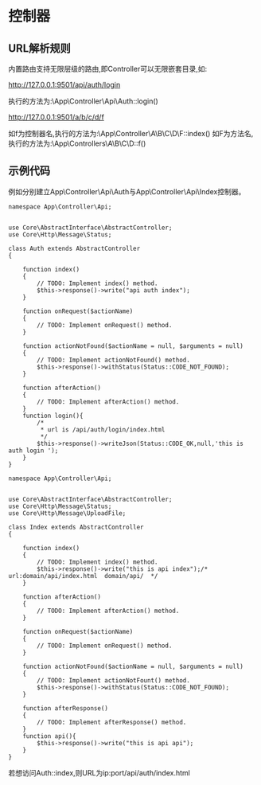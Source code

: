 # 控制器
## URL解析规则
内置路由支持无限层级的路由,即Controller可以无限嵌套目录,如:

http://127.0.0.1:9501/api/auth/login

执行的方法为:\App\Controller\Api\Auth::login()

http://127.0.0.1:9501/a/b/c/d/f

如f为控制器名,执行的方法为:\App\Controller\A\B\C\D\F::index()
如F为方法名,执行的方法为:\App\Controllers\A\B\C\D::f()

## 示例代码
例如分别建立App\Controller\Api\Auth与App\Controller\Api\Index控制器。
```
namespace App\Controller\Api;


use Core\AbstractInterface\AbstractController;
use Core\Http\Message\Status;

class Auth extends AbstractController
{

    function index()
    {
        // TODO: Implement index() method.
        $this->response()->write("api auth index");
    }

    function onRequest($actionName)
    {
        // TODO: Implement onRequest() method.
    }

    function actionNotFound($actionName = null, $arguments = null)
    {
        // TODO: Implement actionNotFound() method.
        $this->response()->withStatus(Status::CODE_NOT_FOUND);
    }

    function afterAction()
    {
        // TODO: Implement afterAction() method.
    }
    function login(){
        /*
         * url is /api/auth/login/index.html
         */
        $this->response()->writeJson(Status::CODE_OK,null,'this is auth login ');
    }
}
```

```
namespace App\Controller\Api;


use Core\AbstractInterface\AbstractController;
use Core\Http\Message\Status;
use Core\Http\Message\UploadFile;

class Index extends AbstractController
{

    function index()
    {
        // TODO: Implement index() method.
        $this->response()->write("this is api index");/*  url:domain/api/index.html  domain/api/  */
    }

    function afterAction()
    {
        // TODO: Implement afterAction() method.
    }

    function onRequest($actionName)
    {
        // TODO: Implement onRequest() method.
    }

    function actionNotFound($actionName = null, $arguments = null)
    {
        // TODO: Implement actionNotFount() method.
        $this->response()->withStatus(Status::CODE_NOT_FOUND);
    }

    function afterResponse()
    {
        // TODO: Implement afterResponse() method.
    }
    function api(){
        $this->response()->write("this is api api");
    }
}
```
若想访问Auth::index,则URL为ip:port/api/auth/index.html